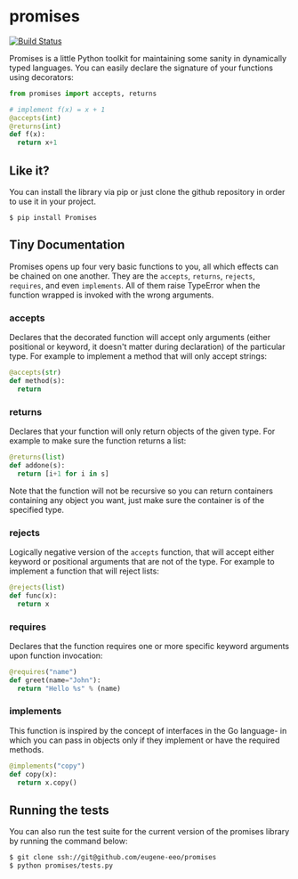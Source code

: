 promises
========

[![Build
Status](https://travis-ci.org/eugene-eeo/promises.png?branch=master)](https://travis-ci.org/eugene-eeo/promises)

Promises is a little Python toolkit for
maintaining some sanity in dynamically
typed languages. You can easily declare
the signature of your functions using
decorators:

```python
from promises import accepts, returns

# implement f(x) = x + 1
@accepts(int)
@returns(int)
def f(x):
  return x+1
```

## Like it?

You can install the library via pip
or just clone the github repository
in order to use it in your project.

```shell
$ pip install Promises
```

## Tiny Documentation

Promises opens up four very basic
functions to you, all which effects
can be chained on one another. They
are the ``accepts``, ``returns``,
``rejects``, ``requires``, and even
``implements``. All of them raise
TypeError when the function wrapped
is invoked with the wrong arguments.

### accepts

Declares that the decorated function
will accept only arguments (either
positional or keyword, it doesn't
matter during declaration) of the
particular type. For example to
implement a method that will only
accept strings:

```python
@accepts(str)
def method(s):
  return
```

### returns

Declares that your function will
only return objects of the given
type. For example to make sure
the function returns a list:

```python
@returns(list)
def addone(s):
  return [i+1 for i in s]
```

Note that the function will not be
recursive so you can return containers
containing any object you want, just
make sure the container is of the
specified type.

### rejects

Logically negative version of the
``accepts`` function, that will
accept either keyword or positional
arguments that are not of the type.
For example to implement a function
that will reject lists:

```python
@rejects(list)
def func(x):
  return x
```

### requires

Declares that the function requires
one or more specific keyword arguments
upon function invocation:

```python
@requires("name")
def greet(name="John"):
  return "Hello %s" % (name)
```

### implements

This function is inspired by the concept
of interfaces in the Go language- in which
you can pass in objects only if they
implement or have the required methods.

```python
@implements("copy")
def copy(x):
  return x.copy()
```

## Running the tests

You can also run the test suite for
the current version of the promises
library by running the command below:

```bash
$ git clone ssh://git@github.com/eugene-eeo/promises
$ python promises/tests.py
```

